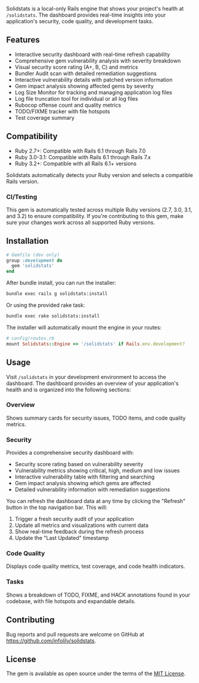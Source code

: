 Solidstats is a local-only Rails engine that shows your project's health at `/solidstats`. The dashboard provides real-time insights into your application's security, code quality, and development tasks.

## Features
- Interactive security dashboard with real-time refresh capability
- Comprehensive gem vulnerability analysis with severity breakdown
- Visual security score rating (A+, B, C) and metrics
- Bundler Audit scan with detailed remediation suggestions
- Interactive vulnerability details with patched version information
- Gem impact analysis showing affected gems by severity
- Log Size Monitor for tracking and managing application log files
- Log file truncation tool for individual or all log files
- Rubocop offense count and quality metrics
- TODO/FIXME tracker with file hotspots
- Test coverage summary

## Compatibility

- Ruby 2.7+: Compatible with Rails 6.1 through Rails 7.0
- Ruby 3.0-3.1: Compatible with Rails 6.1 through Rails 7.x
- Ruby 3.2+: Compatible with all Rails 6.1+ versions

Solidstats automatically detects your Ruby version and selects a compatible Rails version.

### CI/Testing

This gem is automatically tested across multiple Ruby versions (2.7, 3.0, 3.1, and 3.2) to ensure compatibility. If you're contributing to this gem, make sure your changes work across all supported Ruby versions.

## Installation

```ruby
# Gemfile (dev only)
group :development do
  gem 'solidstats'
end
```

After bundle install, you can run the installer:

```bash
bundle exec rails g solidstats:install
```

Or using the provided rake task:

```bash
bundle exec rake solidstats:install
```

The installer will automatically mount the engine in your routes:

```ruby
# config/routes.rb
mount Solidstats::Engine => '/solidstats' if Rails.env.development?
```

## Usage

Visit `/solidstats` in your development environment to access the dashboard. The dashboard provides an overview of your application's health and is organized into the following sections:

### Overview
Shows summary cards for security issues, TODO items, and code quality metrics.

### Security
Provides a comprehensive security dashboard with:
- Security score rating based on vulnerability severity
- Vulnerability metrics showing critical, high, medium and low issues
- Interactive vulnerability table with filtering and searching
- Gem impact analysis showing which gems are affected
- Detailed vulnerability information with remediation suggestions

You can refresh the dashboard data at any time by clicking the "Refresh" button in the top navigation bar. This will:
1. Trigger a fresh security audit of your application
2. Update all metrics and visualizations with current data
3. Show real-time feedback during the refresh process
4. Update the "Last Updated" timestamp

### Code Quality
Displays code quality metrics, test coverage, and code health indicators.

### Tasks
Shows a breakdown of TODO, FIXME, and HACK annotations found in your codebase, with file hotspots and expandable details.

## Contributing

Bug reports and pull requests are welcome on GitHub at https://github.com/infolily/solidstats.

## License
The gem is available as open source under the terms of the [MIT License](https://opensource.org/licenses/MIT).
